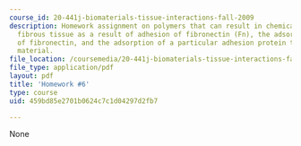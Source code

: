 ```yaml
---
course_id: 20-441j-biomaterials-tissue-interactions-fall-2009
description: Homework assignment on polymers that can result in chemical bonding of
  fibrous tissue as a result of adhesion of fibronectin (Fn), the adsorption and desorption
  of fibronectin, and the adsorption of a particular adhesion protein to its bone-bonding
  material.
file_location: /coursemedia/20-441j-biomaterials-tissue-interactions-fall-2009/459bd85e2701b0624c7c1d04297d2fb7_MIT20_441JF09_hw6.pdf
file_type: application/pdf
layout: pdf
title: 'Homework #6'
type: course
uid: 459bd85e2701b0624c7c1d04297d2fb7

---
```

None